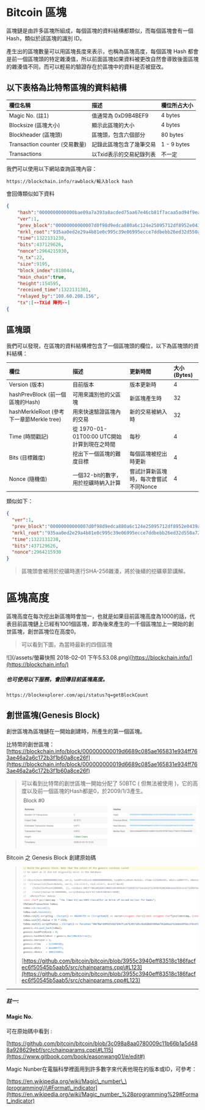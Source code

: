 # Bitcoin 區塊

區塊鏈是由許多區塊所組成，每個區塊的資料結構都類似，而每個區塊會有一個 Hash，類似於該區塊的識別 ID。

產生出的區塊數量可以用區塊長度來表示，也稱為區塊高度，每個區塊 Hash 都會是前一個區塊頭的特定雜湊值，所以前面區塊如果資料被更改自然會導致後面區塊的雜湊值不同，而可以輕易的驗證存在於區塊中的資料是否被竄改。

## 以下表格為比特幣區塊的資料結構

| **欄位名稱** | **描述** | **欄位所占大小** |
| :--- | :--- | :--- |
| Magic No. \(註1\) | 值通常為 0xD9B4BEF9 | 4 bytes |
| Blocksize \(區塊大小\) | 顯示此區塊的大小 | 4 bytes |
| Blockheader \(區塊頭\) | 區塊頭，包含六個部分 | 80 bytes |
| Transaction counter \(交易數量\) | 記錄此區塊包含了幾筆交易 | 1 - 9 bytes |
| Transactions | 以Txid表示的交易紀錄列表 | 不一定 |

我們可以使用以下網站查詢區塊內容：

```
https://blockchain.info/rawblock/輸入block hash
```

會回傳類似如下資料

```json
{
    "hash":"0000000000000bae09a7a393a8acded75aa67e46cb81f7acaa5ad94f9eacd103",
    "ver":1,
    "prev_block":"00000000000007d0f98d9edca880a6c124e25095712df8952e0439ac7409738a",
    "mrkl_root":"935aa0ed2e29a4b81e0c995c39e06995ecce7ddbebb26ed32d550a72e8200bf5",
    "time":1322131230,
    "bits":437129626,
    "nonce":2964215930,
    "n_tx":22,
    "size":9195,
    "block_index":818044,
    "main_chain":true,
    "height":154595,
    "received_time":1322131301,
    "relayed_by":"108.60.208.156",
    "tx":[--TXid 陣列--]
{
```

## 區塊頭

我們可以發現，在區塊的資料結構裡包含了一個區塊頭的欄位，以下為區塊頭的資料結構：

| 欄位 | 描述 | 更新時間 | 大小 \(Bytes\) |
| :--- | :--- | :--- | :--- |
| Version \(版本\) | 目前版本 | 版本更新時 | 4 |
| hashPrevBlock \(前一個區塊的Hash\) | 可用來識別他的父區塊 | 新區塊產生時 | 32 |
| hashMerkleRoot \(參考下一章節Merkle tree\) | 用來快速驗證區塊內的交易 | 新的交易被納入時 | 32 |
| Time \(時間戳記\) | 從 1970-01-01T00:00 UTC開始計算到現在之時間 | 每秒 | 4 |
| Bits \(目標難度\) | 挖出下一個區塊的難度目標 | 每個區塊被挖出時更新 | 4 |
| Nonce \(隨機值\) | 一個32-bit的數字，用於挖礦時納入計算 | 嘗試計算新區塊時，每次會嘗試不同Nonce | 4 |

類似如下：

```json
{
  "ver":1,
  "prev_block":"00000000000007d0f98d9edca880a6c124e25095712df8952e0439ac7409738a",
  "mrkl_root":"935aa0ed2e29a4b81e0c995c39e06995ecce7ddbebb26ed32d550a72e8200bf5",
  "time":1322131230,
  "bits":437129626,
  "nonce":2964215930
}
```

> 區塊頭會被用於挖礦時進行SHA-256雜湊，將於後續的挖礦章節講解。

# 區塊高度

區塊高度在每次挖出新區塊時會加一，也就是如果目前區塊高度為1000的話，代表目前區塊鏈上已經有1001個區塊，即為後來產生的一千個區塊加上一開始的創世區塊，創世區塊位在高度0。

> 可以看到下圖，為當時最新的四個區塊

![](/assets/螢幕快照 2018-02-01 下午5.53.08.png)[https://blockchain.info/](https://blockchain.info/)

##### 也可使用以下服務，會回傳目前區塊高度。

```
https://blockexplorer.com/api/status?q=getBlockCount
```

## 創世區塊\(Genesis Block\)

創世區塊為區塊鏈在一開始創建時，所產生的第一個區塊。

比特幣的創世區塊：  
[https://blockchain.info/block/000000000019d6689c085ae165831e934ff763ae46a2a6c172b3f1b60a8ce26f](https://blockchain.info/block/000000000019d6689c085ae165831e934ff763ae46a2a6c172b3f1b60a8ce26f)

> 可以看到比特幣的創世區塊一開始分配了 50BTC \( 但無法被使用 \)，它的高度以及前一個區塊的Hash都是0，於2009/1/3產生。![](/assets/833.png)

Bitcoin 之 Genesis Block 創建原始碼

> ![](/assets/2444.png)[https://github.com/bitcoin/bitcoin/blob/3955c3940eff83518c186facfec6f50545b5aab5/src/chainparams.cpp\#L123](https://github.com/bitcoin/bitcoin/blob/3955c3940eff83518c186facfec6f50545b5aab5/src/chainparams.cpp#L123)

---

##### 註一:

#### Magic No.

可在原始碼中看到 :

[https://github.com/bitcoin/bitcoin/blob/3c098a8aa0780009c11b66b1a5d488a928629ebf/src/chainparams.cpp\#L115](https://www.gitbook.com/book/easonwang01/e/edit#)

Magic Nunber在電腦科學裡面用到許多數字來代表他現在的版本或ID，可參考：

[https://en.wikipedia.org/wiki/Magic\_number\_\(programming\)\#Format\_indicator](https://en.wikipedia.org/wiki/Magic_number_%28programming%29#Format_indicator)

